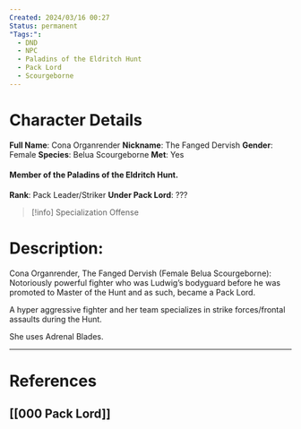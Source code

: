```yaml
---
Created: 2024/03/16 00:27
Status: permanent
"Tags:":
  - DND
  - NPC
  - Paladins of the Eldritch Hunt
  - Pack Lord
  - Scourgeborne
---
```

# Character Details
**Full Name**: Cona Organrender
**Nickname**: The Fanged Dervish
**Gender**: Female
**Species**: Belua Scourgeborne
**Met**: Yes
#### Member of the Paladins of the Eldritch Hunt.
**Rank**: Pack Leader/Striker
**Under Pack Lord**: ???

> [!info] Specialization
Offense
# Description:
Cona Organrender, The Fanged Dervish (Female Belua Scourgeborne): Notoriously powerful fighter who was Ludwig’s bodyguard before he was promoted to Master of the Hunt and as such, became a Pack Lord. 

A hyper aggressive fighter and her team specializes in strike forces/frontal assaults during the Hunt. 

She uses Adrenal Blades.

---
# References
## [[000 Pack Lord]]